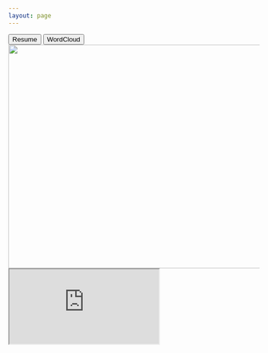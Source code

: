 ```yaml
---
layout: page
---
```

<div>	
<a href="https://sdasara95.github.io/Satya_Dasara_Resume_DS.pdf"><button class="btn btn-default pull-right">Resume</button></a>
<button class="btn btn-default pull-right">WordCloud</button>
</div>

<div>
	<img src="https://sdasara95.github.io/assets/wordcloud.png" width="706px" height="449px" />
</div>

<div>
<iframe src="https://sdasara95.github.io/Satya_Dasara_Resume_DS.pdf" width=”100%” height=”100%”>
This browser does not support PDFs. Please download the PDF to view it: Download PDF
</iframe>
</div>